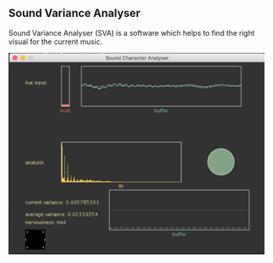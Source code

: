 ## Sound Variance Analyser

Sound Variance Analyser (SVA) is a software which helps to find the right visual for the current music.

![Sound Variance Analyser Window](images/window.png)